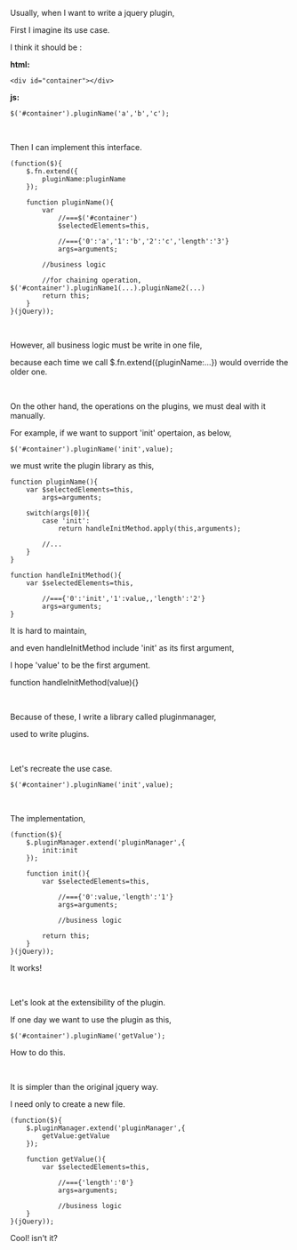 Usually, when I want to write a jquery plugin, 

First I imagine its use case.

I think it should be :

**html:**

	<div id="container"></div>

**js:**

	$('#container').pluginName('a','b','c');

<br/>

Then I can implement this interface.

	(function($){
		$.fn.extend({
			pluginName:pluginName
		});
		
		function pluginName(){
			var 
				//===$('#container')
				$selectedElements=this,  
				
				//==={'0':'a','1':'b','2':'c','length':'3'}
				args=arguments;
				
			//business logic
			
			//for chaining operation, $('#container').pluginName1(...).pluginName2(...)
			return this;
		}
	}(jQuery));

<br/>

However, all business logic must be write in one file,

because each time we call $.fn.extend({pluginName:...}) would override the older one.

<br/>

On the other hand, the operations on the plugins, we must deal with it manually.

For example, if we want to support 'init' opertaion, as below,

	$('#container').pluginName('init',value);

we must write the plugin library as this,

	function pluginName(){
		var $selectedElements=this,  
			args=arguments;
			
		switch(args[0]){
		    case 'init':
				return handleInitMethod.apply(this,arguments);
				
			//...
		}
	}

	function handleInitMethod(){
		var $selectedElements=this,  
		
			//==={'0':'init','1':value,,'length':'2'}
			args=arguments;
	}

It is hard to maintain, 

and even handleInitMethod include 'init' as its first argument,

I hope 'value' to be the first argument.

function handleInitMethod(value){}

<br/>

Because of these, I write a library called pluginmanager, 

used to write plugins.

<br/>

Let's recreate the use case.

	$('#container').pluginName('init',value);

<br/>

The implementation,

	(function($){
		$.pluginManager.extend('pluginManager',{
			init:init
		});
		
		function init(){
			var $selectedElements=this,
			
				//==={'0':value,'length':'1'}
				args=arguments; 
			
				//business logic
				
			return this;
		}
	}(jQuery));

It works!

<br/>

Let's look at the extensibility of the plugin.

If one day we want to use the plugin as this,

	$('#container').pluginName('getValue');

How to do this.

<br/>

It is simpler than the original jquery way.

I need only to create a new file.

	(function($){
		$.pluginManager.extend('pluginManager',{
			getValue:getValue
		});
		
		function getValue(){
			var $selectedElements=this,
			
				//==={'length':'0'}
				args=arguments; 
			
				//business logic
		}
	}(jQuery));

Cool! isn't it?
